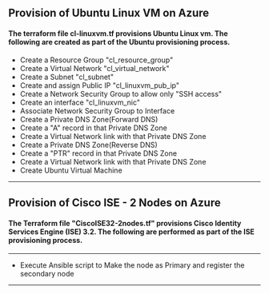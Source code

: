 ## Provision of Ubuntu Linux VM on Azure
#### The terraform file cl-linuxvm.tf provisions Ubuntu Linux vm. The following are created as part of the Ubuntu provisioning process.
  * Create a Resource Group "cl_resource_group"
  * Create a Virtual Network "cl_virtual_network"
  * Create a Subnet "cl_subnet"
  * Create and assign Public IP "cl_linuxvm_pub_ip"
  * Create a Network Security Group to allow only "SSH access"
  * Create an interface "cl_linuxvm_nic"
  * Associate Network Security Group to Interface
  * Create a Private DNS Zone(Forward DNS)
  * Create a "A" record in that Private DNS Zone
  * Create a Virtual Network link with that Private DNS Zone
  * Create a Private DNS Zone(Reverse DNS)
  * Create a "PTR" record in that Private DNS Zone
  * Create a Virtual Network link with that Private DNS Zone
  * Create Ubuntu Virtual Machine
----------
## Provision of Cisco ISE - 2 Nodes on Azure
#### The Terraform file "CiscoISE32-2nodes.tf" provisions Cisco Identity Services Engine (ISE) 3.2. The following are performed as part of the ISE provisioning process.

----------
- Execute Ansible script to Make the node as Primary and register the secondary node


----------
